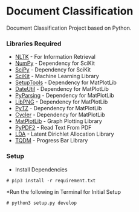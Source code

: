 # Document Classification

Document Classification Project based on Python.

### Libraries Required
  - [NLTK](http://www.nltk.org/) - For Information Retrieval
  - [NumPy](http://www.numpy.org/) - Dependency for SciKit
  - [SciPy](https://www.scipy.org/) - Dependency for SciKit
  - [SciKit](http://scikit-learn.org/) - Machine Learning Library
  - [SetupTools](http://pythonhosted.org/setuptools/) - Dependency for MatPlotLib
  - [DateUtil](https://dateutil.readthedocs.io/en/stable/) - Dependency for MatPlotLib
  - [PyParsing](https://pyparsing.wikispaces.com/) - Dependency for MatPlotLib
  - [LibPNG](http://www.libpng.org/) - Dependency for MatPlotLib
  - [PyTZ](http://pytz.sourceforge.net/) - Dependency for MatPlotLib
  - [Cycler](http://matplotlib.org/cycler/) - Dependency for MatPlotLib
  - [MatPlotLib](http://matplotlib.org/) - Graph Plotting Library
  - [PyPDF2](https://pythonhosted.org/PyPDF2/) - Read Text From PDF
  - [LDA](https://pypi.python.org/pypi/lda) - Latent Dirichlet Allocation Library
  - [TQDM](https://pypi.python.org/pypi/tqdm) - Progress Bar Library

### Setup

* Install Dependencies

```
# pip3 install -r requirement.txt
```


*Run the following in Terminal for Initial Setup

```
# python3 setup.py develop
```

